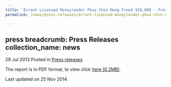 ```yaml
---
title: 'Errant Licensed Moneylender Phua Chin Meng Fined $50,000 - Press Release'
permalink: /news/press-releases/errant-licensed-moneylender-phua-chin-meng-fined--50-000/

---
```

press
breadcrumb: Press Releases
collection_name: news
---

29 Jul 2013 Posted in [Press releases](/news/press-releases)

The report is in PDF format, to view click [here (0.2MB)](/files/news/press-releases/2013/07/PressReleaseConvictionAndSentencingOfACredit.pdf).


<p class="right-side-updated">Last updated on 25 Nov 2014</p>



